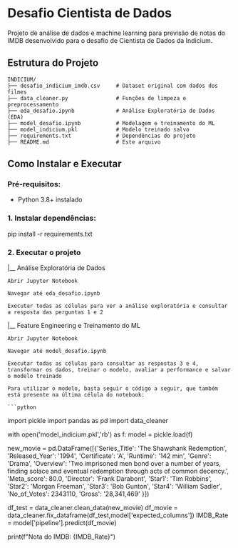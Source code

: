 # Desafio Cientista de Dados

Projeto de análise de dados e machine learning para previsão de notas do IMDB desenvolvido para o desafio de Cientista de Dados da Indicium.

## Estrutura do Projeto
```
INDICIUM/
├── desafio_indicium_imdb.csv     # Dataset original com dados dos filmes
├── data_cleaner.py               # Funções de limpeza e preprocessamento
├── eda_desafio.ipynb             # Análise Exploratória de Dados (EDA)
├── model_desafio.ipynb           # Modelagem e treinamento do ML
├── model_indicium.pkl            # Modelo treinado salvo
├── requirements.txt              # Dependências do projeto
├── README.md                     # Este arquivo
```

## Como Instalar e Executar

### Pré-requisitos:

- Python 3.8+ instalado

### 1. Instalar dependências:

   pip install -r requirements.txt

### 2. Executar o projeto

|__ Análise Exploratória de Dados

    Abrir Jupyter Notebook

    Navegar até eda_desafio.ipynb

    Executar todas as células para ver a análise exploratória e consultar a resposta das perguntas 1 e 2

|__ Feature Engineering e Treinamento do ML

    Abrir Jupyter Notebook

    Navegar até model_desafio.ipynb

    Executar todas as células para consultar as respostas 3 e 4, transformar os dados, treinar o modelo, avaliar a performance e salvar o modelo treinado

    Para utilizar o modelo, basta seguir o código a seguir, que também está presente na última célula do notebook:

    ```python
import pickle
import pandas as pd
import data_cleaner

with open('model_indicium.pkl','rb') as f:
  model = pickle.load(f)

new_movie = pd.DataFrame([{'Series_Title': 'The Shawshank Redemption', 
                            'Released_Year': '1994', 
                            'Certificate': 'A', 
                            'Runtime': '142 min', 
                            'Genre': 'Drama', 
                            'Overview': 'Two imprisoned men bond over a number of years, finding solace and eventual redemption through acts of common decency.', 
                            'Meta_score': 80.0, 
                            'Director': 'Frank Darabont', 
                            'Star1': 'Tim Robbins', 
                            'Star2': 'Morgan Freeman', 
                            'Star3': 'Bob Gunton', 
                            'Star4': 'William Sadler', 
                            'No_of_Votes': 2343110, 
                            'Gross': '28,341,469'
}])


df_test = data_cleaner.clean_data(new_movie)
df_movie = data_cleaner.fix_dataframe(df_test,model['expected_columns'])
IMDB_Rate = model['pipeline'].predict(df_movie)

print(f"Nota do IMDB: {IMDB_Rate}")

```

    



